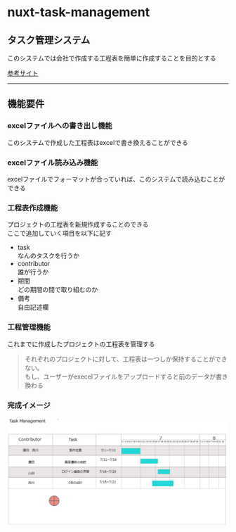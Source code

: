 # nuxt-task-management

## タスク管理システム

このシステムでは会社で作成する工程表を簡単に作成することを目的とする  

[参考サイト](https://qiita.com/GussieTech/items/23c23608daf62017230b)

----
## 機能要件   

### excelファイルへの書き出し機能
このシステムで作成した工程表はexcelで書き換えることができる  

### excelファイル読み込み機能  
excelファイルでフォーマットが合っていれば、このシステムで読み込むことができる  

### 工程表作成機能   
プロジェクトの工程表を新規作成することのできる   
ここで追加していく項目を以下に記す

- task  
なんのタスクを行うか  
- contributor  
誰が行うか  
- 期間  
どの期間の間で取り組むのか 
- 備考  
自由記述欄

### 工程管理機能  
これまでに作成したプロジェクトの工程表を管理する  
> それぞれのプロジェクトに対して、工程表は一つしか保持することができない。  
もし、ユーザーがexecelファイルをアップロードすると前のデータが書き換わる  

### 完成イメージ

![image](https://github.com/16francs/task-management/blob/master/image/image.PNG)
